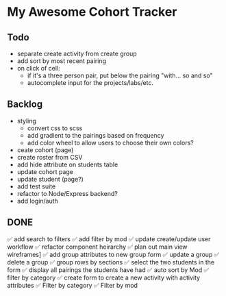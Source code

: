 # My Awesome Cohort Tracker

## Todo

- separate create activity from create group
- add sort by most recent pairing
- on click of cell:
  - if it's a three person pair, put below the pairing "with... so and so"
  - autocomplete input for the projects/labs/etc.

## Backlog

- styling
  - convert css to scss
  - add gradient to the pairings based on frequency
  - add color wheel to allow users to choose their own colors?
- ceate cohort (page)
- create roster from CSV
- add hide attribute on students table
- update cohort page
- update student (page?)
- add test suite
- refactor to Node/Express backend?
- add login/auth
  <!-- - display a dropdown to add another student to the group? -->

## DONE

✅ add search to filters
✅ add filter by mod
✅ update create/update user workflow
✅ refactor component heirarchy
✅ plan out main view wireframes]
✅ add group attributes to new group form
✅ update a group
✅ delete a group
✅ group rows by sections
✅ select the two students in the form
✅ display all pairings the students have had
✅ auto sort by Mod
✅ filter by category
✅ create form to create a new activity with activity attributes
✅ Filter by category
✅ Filter by mod
